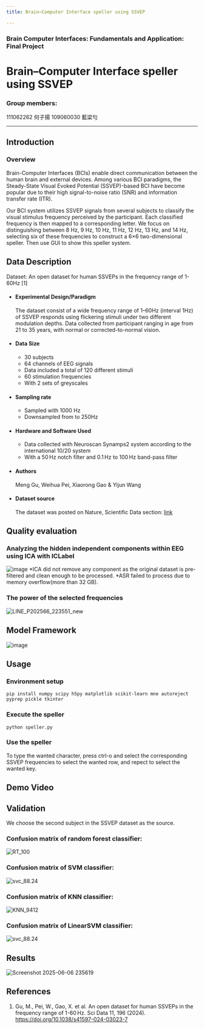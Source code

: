 ```yaml
---
title: Brain–Computer Interface speller using SSVEP

---
```


### Brain Computer Interfaces: Fundamentals and Application: Final Project

# Brain–Computer Interface speller using SSVEP

### Group members: 
111062262 何子揚
109060030 藍梁勻

---
## Introduction
### Overview
Brain-Computer Interfaces (BCIs) enable direct communication between the human brain and external devices. Among various BCI paradigms, the Steady-State Visual Evoked Potential (SSVEP)-based BCI have become popular due to their high signal-to-noise ratio (SNR) and information transfer rate (ITR).

Our BCI system utilizes SSVEP signals from several subjects to classify the visual stimulus frequency perceived by the participant. Each classified frequency is then mapped to a corresponding letter. We focus on distinguishing between 8 Hz, 9 Hz, 10 Hz, 11 Hz, 12 Hz, 13 Hz, and 14 Hz, selecting six of these frequencies to construct a 6×6 two-dimensional speller. Then use GUI to show this speller system.

## Data Description
Dataset: An open dataset for human SSVEPs in the frequency range of 1-60Hz [1]
* #### Experimental Design/Paradigm
    The dataset consist of a wide frequency range of 1–60Hz (interval 1Hz) of SSVEP responds using flickering stimuli under two different modulation depths.
    Data collected from participant ranging in age from 21 to 35 years, with normal or corrected-to-normal vision.
* #### Data Size
    * 30 subjects
    * 64 channels of EEG signals
    * Data included a total of 120 different stimuli
    * 60 stimulation frequencies
    * With 2 sets of greyscales
* #### Sampling rate
    * Sampled with 1000 Hz
    * Downsampled from to 250Hz
* #### Hardware and Software Used
   *  Data collected with Neuroscan Synamps2 system according to the international 10/20 system
    * With a 50 Hz notch filter and 0.1 Hz to 100 Hz band-pass filter
* #### Authors
    Meng Gu, Weihua Pei, Xiaorong Gao & Yijun Wang
* #### Dataset source
    The dataset was posted on Nature, Scientific Data section: [link](https://www.nature.com/articles/s41597-024-03023-7#Sec2)
    
## Quality evaluation
### Analyzing the hidden independent components within EEG using ICA with ICLabel
![image](https://hackmd.io/_uploads/HyI2Idlmxx.png)
*ICA did not remove any component as the original dataset is pre-filtered and clean enough to be processed.
*ASR failed to process due to memory overflow(more than 32 GB).

### The power of the selected frequencies
![LINE_P202566_223551_new](https://hackmd.io/_uploads/SkCOlYe7ll.jpg)

## Model Framework
![image](https://hackmd.io/_uploads/SJccsdxQeg.png)

## Usage
### Environment setup 

    pip install numpy scipy h5py matplotlib scikit-learn mne autoreject pyprep pickle tkinter

### Execute the speller

    python speller.py

### Use the speller
To type the wanted character, press ctrl-o and select the corresponding SSVEP frequencies to select the wanted row, and repect to select the wanted key.

## Demo Video


## Validation
We choose the second subject in the SSVEP dataset as the source.
### Confusion matrix of random forest classifier:
![RT_100](https://hackmd.io/_uploads/BJDxn_lQgl.png)
### Confusion matrix of SVM classifier:
![svc_88.24](https://hackmd.io/_uploads/rJDe3Ox7gl.png)
### Confusion matrix of KNN classifier:
![KNN_9412](https://hackmd.io/_uploads/S1Dxnul7le.png)
### Confusion matrix of LinearSVM classifier:
![svc_88.24](https://hackmd.io/_uploads/rJDe3Ox7gl.png)

## Results
![Screenshot 2025-06-06 235619](https://hackmd.io/_uploads/Bkh3kqxmxe.png)

## References
1. Gu, M., Pei, W., Gao, X. et al. An open dataset for human SSVEPs in the frequency range of 1-60 Hz. Sci Data 11, 196 (2024). https://doi.org/10.1038/s41597-024-03023-7